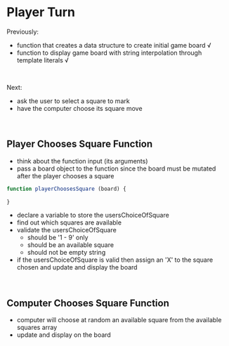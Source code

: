 # Player Turn

Previously:

- function that creates a data structure to create initial game board √
- function to display game board with string interpolation through template literals √

<br>

Next:

- ask the user to select a square to mark
- have the computer choose its square move

<br>

## Player Chooses Square Function

- think about the function input (its arguments)
- pass a board object to the function since the board must be mutated after the player chooses a square

```JavaScript
function playerChoosesSquare (board) {
  
}
```

- declare a variable to store the usersChoiceOfSquare
- find out which squares are available
- validate the usersChoiceOfSquare
  - should be '1 - 9' only
  - should be an available square
  - should not be empty string
- if the usersChoiceOfSquare is valid then assign an 'X' to the square chosen and update and display the board

<br>

## Computer Chooses Square Function

- computer will choose at random an available square from the available squares array
- update and display on the board

